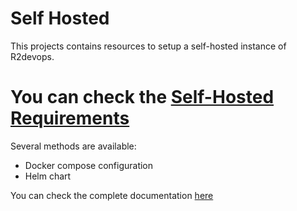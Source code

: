 # Self Hosted

This projects contains resources to setup a self-hosted instance of R2devops.

You can check the [Self-Hosted Requirements](https://docs.r2devops.io/self-hosted/requirements/)
=======
Several methods are available:
- Docker compose configuration
- Helm chart

You can check the complete documentation [here](https://docs.r2devops.io/self-hosted/requirements/)
